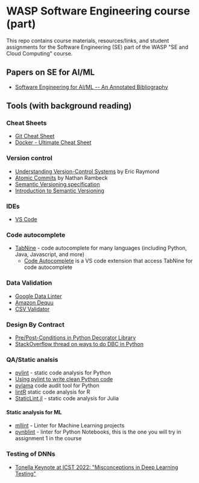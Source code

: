 # WASP Software Engineering course (part)

This repo contains course materials, resources/links, and student assignments for the Software Engineering (SE) part of the WASP "SE and Cloud Computing" course.

## Papers on SE for AI/ML
- [Software Engineering for AI/ML -- An Annotated Bibliography](https://github.com/ckaestne/seaibib)

## Tools (with background reading)

### Cheat Sheets
- [Git Cheat Sheet](https://wac-cdn.atlassian.com/dam/jcr:e7e22f25-bba2-4ef1-a197-53f46b6df4a5/SWTM-2088_Atlassian-Git-Cheatsheet.pdf?cdnVersion=387)
- [Docker - Ultimate Cheat Sheet](https://dockerlabs.collabnix.com/docker/cheatsheet/)

### Version control

- [Understanding Version-Control Systems](http://www.catb.org/esr/writings/version-control/version-control.html) by Eric Raymond
- [Atomic Commits](https://sparkbox.com/foundry/atomic_commits_with_git) by Nathan Rambeck
- [Semantic Versioning specification](https://semver.org/)
- [Introduction to Semantic Versioning](https://www.geeksforgeeks.org/introduction-semantic-versioning/)

### IDEs

- [VS Code](https://code.visualstudio.com/)

### Code autocomplete

- [TabNine](https://www.tabnine.com/) - code autocomplete for many languages (including Python, Java, Javascript, and more)
  - [Code Autocomplete](https://marketplace.visualstudio.com/items?itemName=svipas.code-autocomplete) is a VS code extension that access TabNine for code autocomplete

### Data Validation

- [Google Data Linter](https://github.com/brain-research/data-linter)
- [Amazon Dequu](https://aws.amazon.com/blogs/big-data/test-data-quality-at-scale-with-deequ/)
- [CSV Validator](https://github.com/jbroutier/csv-validator)

### Design By Contract

- [Pre/Post-Conditions in Python Decorator Library](https://wiki.python.org/moin/PythonDecoratorLibrary#Pre-.2FPost-Conditions)
- [StackOverflow thread on ways to do DBC in Python](https://stackoverflow.com/questions/8563464/using-design-by-contract-in-python)

### QA/Static analsis

- [pylint](https://pypi.org/project/pylint/) - static code analysis for Python
- [Using pylint to write clean Python code](https://towardsdatascience.com/using-pylint-to-write-clean-python-code-660eff40ed8)
- [pylama](https://klen.github.io/pylama/) code audit tool for Python
- [lintR](https://github.com/r-lib/lintr) static code analysis for R
- [StaticLint.jl](https://github.com/julia-vscode/StaticLint.jl) - static code analysis for Julia

#### Static analysis for ML

- [mllint](https://bvobart.github.io/mllint/) - Linter for Machine Learning projects
- [pynblint](https://github.com/collab-uniba/pynblint) - linter for Python Notebooks, this is the one you will try in assignment 1 in the course

### Testing of DNNs

- [Tonella Keynote at ICST 2022: "Misconceptions in Deep Learning Testing"](https://youtu.be/xoEgcbFrIoc)